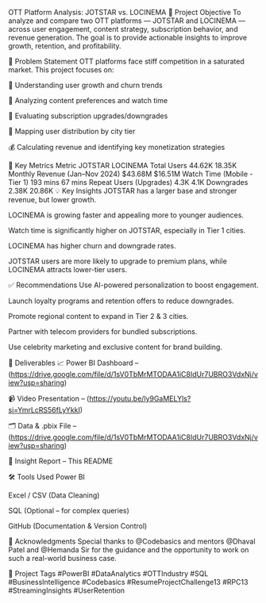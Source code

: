  OTT Platform Analysis: JOTSTAR vs. LOCINEMA
🎯 Project Objective
To analyze and compare two OTT platforms — JOTSTAR and LOCINEMA — across user engagement, content strategy, subscription behavior, and revenue generation. The goal is to provide actionable insights to improve growth, retention, and profitability.

🧩 Problem Statement
OTT platforms face stiff competition in a saturated market. This project focuses on:

🚀 Understanding user growth and churn trends

🎥 Analyzing content preferences and watch time

💸 Evaluating subscription upgrades/downgrades

📍 Mapping user distribution by city tier

💰 Calculating revenue and identifying key monetization strategies

📌 Key Metrics
Metric	JOTSTAR	LOCINEMA
Total Users	44.62K	18.35K
Monthly Revenue (Jan–Nov 2024)	$43.68M	$16.51M
Watch Time (Mobile - Tier 1)	193 mins	67 mins
Repeat Users (Upgrades)	4.3K	4.1K
Downgrades	2.38K	20.86K
💡 Key Insights
JOTSTAR has a larger base and stronger revenue, but lower growth.

LOCINEMA is growing faster and appealing more to younger audiences.

Watch time is significantly higher on JOTSTAR, especially in Tier 1 cities.

LOCINEMA has higher churn and downgrade rates.

JOTSTAR users are more likely to upgrade to premium plans, while LOCINEMA attracts lower-tier users.

✅ Recommendations
Use AI-powered personalization to boost engagement.

Launch loyalty programs and retention offers to reduce downgrades.

Promote regional content to expand in Tier 2 & 3 cities.

Partner with telecom providers for bundled subscriptions.

Use celebrity marketing and exclusive content for brand building.

📎 Deliverables
📈 Power BI Dashboard – (https://drive.google.com/file/d/1sV0TbMrMTODAA1iC8IdUr7UBRO3VdxNj/view?usp=sharing)

📹 Video Presentation – (https://youtu.be/ly9GaMELYls?si=YmrLcRS56fLyYkkI)

🗂️ Data & .pbix File – (https://drive.google.com/file/d/1sV0TbMrMTODAA1iC8IdUr7UBRO3VdxNj/view?usp=sharing)

📄 Insight Report – This README

🛠️ Tools Used
Power BI

Excel / CSV (Data Cleaning)

SQL (Optional – for complex queries)

GitHub (Documentation & Version Control)

🙌 Acknowledgments
Special thanks to @Codebasics and mentors @Dhaval Patel and @Hemanda Sir for the guidance and the opportunity to work on such a real-world business case.

📌 Project Tags
#PowerBI #DataAnalytics #OTTIndustry #SQL #BusinessIntelligence #Codebasics #ResumeProjectChallenge13 #RPC13 #StreamingInsights #UserRetention
